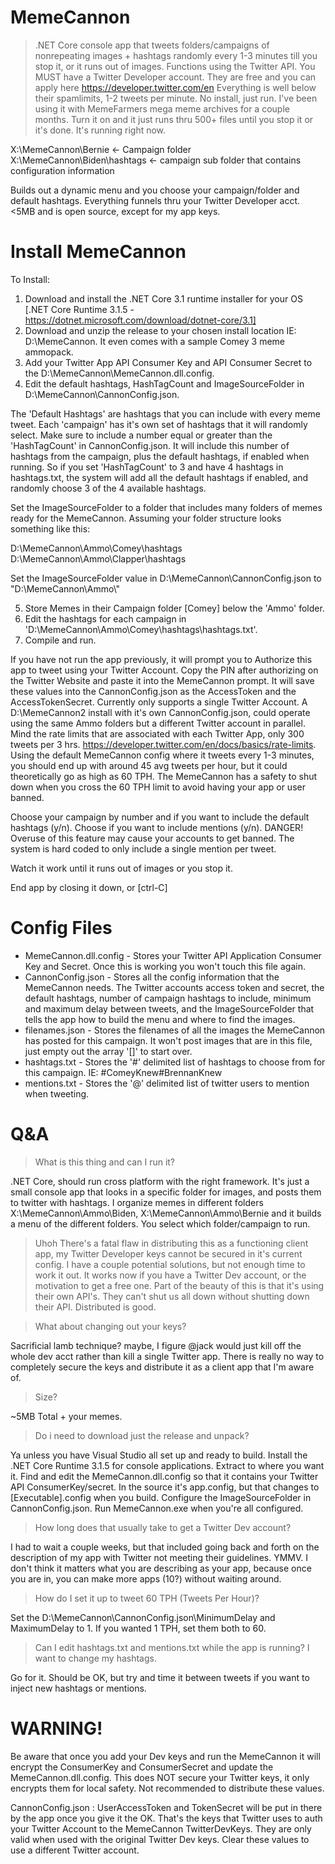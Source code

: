 # MemeCannon
>.NET Core console app that tweets folders/campaigns of nonrepeating images + hashtags randomly every 1-3 minutes till you stop it, or it runs out of images.
Functions using the Twitter API. You MUST have a Twitter Developer account. They are free and you can apply here https://developer.twitter.com/en 
Everything is well below their spamlimits, 1-2 tweets per minute. No install, just run. I've been using it with MemeFarmers mega meme archives for a couple months. Turn it on and it just runs thru 500+ files until you stop it or it's done. It's running right now.

X:\MemeCannon\Bernie <- Campaign folder
X:\MemeCannon\Biden\hashtags <- campaign sub folder that contains configuration information

Builds out a dynamic menu and you choose your campaign/folder and default hashtags. 
Everything funnels thru your Twitter Developer acct. <5MB and is open source, except for my app keys.

# Install MemeCannon
To Install:
1) Download and install the .NET Core 3.1 runtime installer for your OS [.NET Core Runtime 3.1.5 - https://dotnet.microsoft.com/download/dotnet-core/3.1]
2) Download and unzip the release to your chosen install location IE: D:\MemeCannon. It even comes with a sample Comey 3 meme ammopack.
3) Add your Twitter App API Consumer Key and API Consumer Secret to the D:\MemeCannon\MemeCannon.dll.config.
4) Edit the default hashtags, HashTagCount and ImageSourceFolder in D:\MemeCannon\CannonConfig.json. 

The 'Default Hashtags' are hashtags that you can include with every meme tweet. Each 'campaign' has it's own set of hashtags that it will randomly select. Make sure to include a number equal or greater than the 'HashTagCount' in CannonConfig.json. It will include this number of hashtags from the campaign, plus the default hashtags, if enabled when running. So if you set 'HashTagCount' to 3 and have 4 hashtags in hashtags.txt, the system will add all the default hashtags if enabled, and randomly choose 3 of the 4 available hashtags. 

Set the ImageSourceFolder to a folder that includes many folders of memes ready for  the MemeCannon. Assuming your folder structure looks  something like this:

D:\MemeCannon\Ammo\Comey\hashtags
D:\MemeCannon\Ammo\Clapper\hashtags

Set the ImageSourceFolder value in D:\MemeCannon\CannonConfig.json to "D:\\MemeCannon\\Ammo\\"

5) Store Memes in their Campaign folder [Comey] below the 'Ammo' folder.
6) Edit the hashtags for each campaign in 'D:\MemeCannon\Ammo\Comey\hashtags\hashtags.txt'.
7) Compile and run.

If you have not run the app previously, it will prompt you to Authorize this app to tweet using your Twitter Account. Copy the PIN after authorizing on the Twitter Website and paste it into the MemeCannon prompt. It will save these values into the CannonConfig.json as the AccessToken and the AccessTokenSecret. Currently only supports a single Twitter Account. A D:\MemeCannon2 install with it's own CannonConfig.json, could operate using the same Ammo folders but a different Twitter account in parallel. Mind the rate limits that are associated with each Twitter App, only 300 tweets per 3 hrs. https://developer.twitter.com/en/docs/basics/rate-limits. Using the default MemeCannon config where it tweets every 1-3 minutes, you should end up with around 45 avg tweets per hour, but it could theoretically go as high as 60 TPH. The MemeCannon has a safety to shut down when you cross the 60 TPH limit to avoid having your app or user banned.

Choose your campaign by number and if you want to include the default hashtags (y/n).
Choose if you want to include mentions (y/n). DANGER! Overuse of this feature may cause your accounts to get banned. The system is hard coded to only include a single mention per tweet. 

Watch it work until it runs out of images or you stop it. 

End app by closing it down, or [ctrl-C]

# Config Files

* MemeCannon.dll.config - Stores your Twitter API Application Consumer Key and Secret. Once this is working you won't touch this file again.
* CannonConfig.json - Stores all the config information that the MemeCannon needs. The Twitter accounts access token and secret, the default hashtags, number of campaign hashtags to include, minimum and maximum delay between tweets, and the ImageSourceFolder that tells the app how to build the menu and where to find the images.
* filenames.json - Stores the filenames of all the images the MemeCannon has posted for this campaign. It won't post images that are in this file, just empty out the  array '[]' to start over. 
* hashtags.txt - Stores the '#' delimited list of hashtags to choose from for this campaign. IE: #ComeyKnew#BrennanKnew
* mentions.txt - Stores the '@' delimited list of twitter users to mention when tweeting.

# Q&A
>What is this thing and can I run it? 

.NET Core, should run cross platform with the right framework. It's just a small console app that looks in a specific folder for images, and posts them to twitter with hashtags. I organize memes in different folders X:\MemeCannon\Ammo\Biden, X:\MemeCannon\Ammo\Bernie and it builds a menu of the different folders. You select which folder/campaign to run. 

>Uhoh There's a fatal flaw in distributing this as a functioning client app, my Twitter Developer keys cannot be secured in it's current config. I have a couple potential solutions, but not enough time to work it out. It works now if you have a Twitter Dev account, or the motivation to get a free one. Part of the beauty of this is that it's using their own API's. They can't shut us all down without shutting down their API. Distributed is good.

>What about changing out your keys?

Sacrificial lamb technique? maybe, I figure @jack would just kill off the whole dev acct rather than kill a single Twitter app. There is really no way to completely secure the keys and distribute it as a client app that I'm aware of. 

>Size?

~5MB Total + your memes.

>Do i need to download just the release and unpack?

Ya unless you have Visual Studio all set up and ready to build. Install the .NET Core Runtime 3.1.5 for console applications. Extract to where you want it. Find and edit the MemeCannon.dll.config so that it contains your Twitter API ConsumerKey/secret. In the source it's app.config, but that changes to [Executable].config when you build. Configure the ImageSourceFolder in CannonConfig.json. Run MemeCannon.exe when you're all configured.

>How long does that usually take to get a Twitter Dev account?

I had to wait a couple weeks, but that included going back and forth on the description of my app with Twitter not meeting their guidelines. YMMV. I don't think it matters what you are describing as your app, because once you are in, you can make more apps (10?) without waiting around.

>How do I set it up to tweet 60 TPH (Tweets Per Hour)?

Set the D:\MemeCannon\CannonConfig.json\MinimumDelay and MaximumDelay to 1. If you wanted 1 TPH, set them both to 60.

>Can I edit hashtags.txt and mentions.txt while the app is running? I want to change my hashtags.

Go for it. Should be OK, but try and time it between tweets if you want to inject new hashtags or mentions.

# WARNING!
Be aware that once you add your Dev keys and run the MemeCannon it will encrypt the ConsumerKey and ConsumerSecret and update the MemeCannon.dll.config. This does NOT secure your Twitter keys, it only encrypts them for local safety. Not recommended to distribute these values.

CannonConfig.json : UserAccessToken and TokenSecret will be put in there by the app once you give it the OK. That's the keys that Twitter uses to auth your Twitter Account to the MemeCannon TwitterDevKeys. They are only valid when used with the original Twitter Dev keys. Clear these values to use a different Twitter account.
